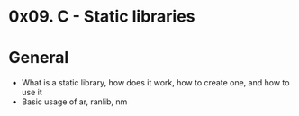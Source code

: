 # 0x09. C - Static libraries
# General
- What is a static library, how does it work, how to create one, and how to use it
- Basic usage of ar, ranlib, nm